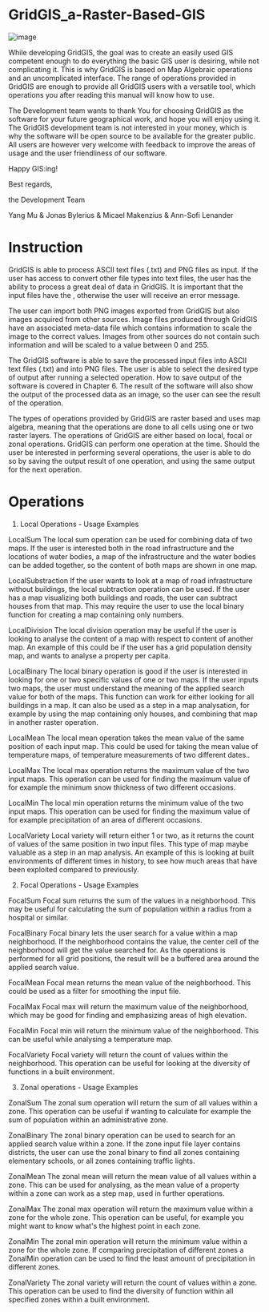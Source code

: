 # GridGIS_a-Raster-Based-GIS

![image](https://github.com/MUYang99/GridGIS_a-Raster-Based-GIS/blob/main/Imgs/GridGIS.jpg)

While developing GridGIS, the goal was to create an easily used GIS competent enough to do everything the basic GIS user is desiring, while not complicating it. This is why GridGIS is based on Map Algebraic operations and an uncomplicated interface. The range of operations provided in GridGIS are enough to provide all GridGIS users with a versatile tool, which operations you after reading this manual will know how to use.

The Development team wants to thank You for choosing GridGIS as the software for your future geographical work, and hope you will enjoy using it. The GridGIS development team is
not interested in your money, which is why the software will be open source to be available for the greater public. All users are however very welcome with feedback to improve the
areas of usage and the user friendliness of our software.

Happy GIS:ing!

Best regards,

the Development Team

Yang Mu
& Jonas Bylerius
& Micael Makenzius
& Ann-Sofi Lenander

# Instruction

GridGIS is able to process ASCII text files (.txt) and PNG files as input. If the user has access to convert other file types into text files, the user has the ability to process a great deal of data in GridGIS. It is important that the input files have the , otherwise the user will receive an error message.

The user can import both PNG images exported from GridGIS but also images acquired from other sources. Image files produced through GridGIS have an associated meta-data file which contains information to scale the image to the correct values. Images from other sources do not contain such information and will be scaled to a value between 0 and 255.

The GridGIS software is able to save the processed input files into ASCII text files (.txt) and into PNG files. The user is able to select the desired type of output after running a selected operation. How to save output of the software is covered in Chapter 6. The result of the software will also show the output of the processed data as an image, so the user can see the result of the operation.

The types of operations provided by GridGIS are raster based and uses map algebra, meaning that the operations are done to all cells using one or two raster layers. The operations of GridGIS are either based on local, focal or zonal operations. GridGIS can perform one operation at the time. Should the user be interested in performing several operations, the user is able to do so by saving the output result of one operation, and using the same output for the next operation.

# Operations
1. Local Operations - Usage Examples

LocalSum 
The local sum operation can be used for combining data of two maps. If the user is interested both in the road infrastructure and the locations of water bodies, a map of the infrastructure and the water bodies can be added together, so the content of both maps are shown in one map.

LocalSubstraction 
If the user wants to look at a map of road infrastructure without buildings, the local subtraction operation can be used. If the user has a map visualizing both buildings and roads, the user can subtract houses from that map. This may require the user to use the local binary function for creating a map containing only numbers.

LocalDivision 
The local division operation may be useful if the user is looking to analyse the content of a map with respect to content of another map. An example of this could be if the user has a grid population density map, and wants to analyse a property per capita.

LocalBinary 
The local binary operation is good if the user is interested in looking for one or two specific values of one or two maps. If the user inputs two maps, the user must understand the meaning of the applied search value for both of the maps. This function can work for either looking for all buildings in a map. It can also be used as a step in a
map analysation, for example by using the map containing only houses, and combining that map in another raster operation.

LocalMean 
The local mean operation takes the mean value of the same position of each input map. This could be used for taking the mean value of temperature maps, of temperature measurements of two different dates..

LocalMax 
The local max operation returns the maximum value of the two input maps. This operation can be used for finding the maximum value of for example the minimum snow thickness of two different occasions.

LocalMin 
The local min operation returns the minimum value of the two input maps. This operation can be used for finding the maximum value of for example precipitation of an area of different occasions.

LocalVariety 
Local variety will return either 1 or two, as it returns the count of values of the same position in two input files. This type of map maybe valuable as a step in an map analysis. An example of this is looking at built environments of different times in history, to see how much areas that have been exploited compared to previously.


2. Focal Operations - Usage Examples

FocalSum 
Focal sum returns the sum of the values in a neighborhood. This may be useful for calculating the sum of population within a radius from a hospital or similar.

FocalBinary 
Focal binary lets the user search for a value within a map neighborhood. If the neighborhood contains the value, the center cell of the neighborhood will get the value searched for. As the operations is performed for all grid
positions, the result will be a buffered area around the applied search value. 

FocalMean 
Focal mean returns the mean value of the neighborhood. This could be used as a filter for smoothing the input file.

FocalMax 
Focal max will return the maximum value of the neighborhood, which may be good for finding and emphasizing areas of high elevation.

FocalMin 
Focal min will return the minimum value of the neighborhood. This can be useful while analysing a temperature map.

FocalVariety 
Focal variety will return the count of values within the neighborhood. This operation can be useful for looking at the diversity of functions in a built environment.


3. Zonal operations - Usage Examples

ZonalSum 
The zonal sum operation will return the sum of all values within a zone. This operation can be useful if wanting to calculate for example the sum of population within an administrative zone.

ZonalBinary 
The zonal binary operation can be used to search for an applied search value within a zone. If the zone input file layer contains districts, the user can use the zonal binary to find all zones containing elementary schools,
or all zones containing traffic lights.

ZonalMean 
The zonal mean will return the mean value of all values within a zone. This can be used for analysing, as the mean value of a property within a zone can work as a step map, used in further operations.

ZonalMax 
The zonal max operation will return the maximum value within a zone for the whole zone. This operation can be useful, for example you might want to know what's the highest point in each zone.

ZonalMin 
The zonal min operation will return the minimum value within a zone for the whole zone. If comparing precipitation of different zones a ZonalMin operation can be used to find the least amount of precipitation in different
zones.

ZonalVariety 
The zonal variety will return the count of values within a zone. This operation can be used to find the diversity of function within all specified zones within a built environment.
